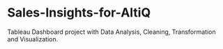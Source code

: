 # Sales-Insights-for-AltiQ
Tableau Dashboard project with Data Analysis, Cleaning, Transformation and Visualization.
